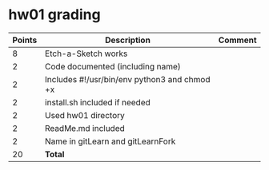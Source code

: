 # hw01 grading

| Points      | Description | Comment
| ----------- | ----------- | -------
|  8 | Etch-a-Sketch works | 
|  2 | Code documented (including name) |
|  2 | Includes #!/usr/bin/env python3 and chmod +x |
|  2 | install.sh included if needed |
|  2 | Used hw01 directory |
|  2 | ReadMe.md included |
|  2 | Name in gitLearn and gitLearnFork | 
| 20 | **Total**